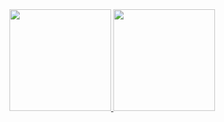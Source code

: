 <div>
  <a href="https://github.com/riannbarbosa">
  <img height="180em" src="https://github-readme-stats.vercel.app/api?username=riannbarbosa&show_icons=true&theme=dracula&include_all_commits=true&count_private=true"/>
  <img height="180em" src="https://github-readme-stats.vercel.app/api/top-langs/?username=riannbarbosa&layout=compact&langs_count=16&theme=dracula"/>
</div>
